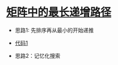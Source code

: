 [矩阵中的最长递增路径](https://leetcode-cn.com/problems/longest-increasing-path-in-a-matrix/)
=================
+ 思路1: 先排序再从最小的开始递推
+ [代码1]()  

+ 思路2：记忆化搜索